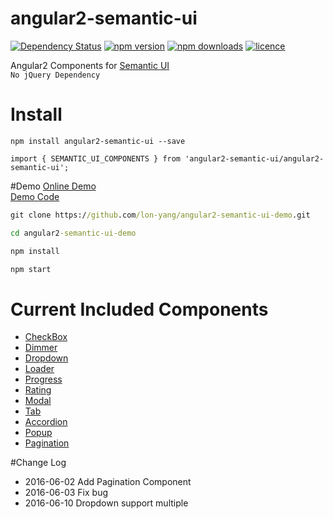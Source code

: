 # angular2-semantic-ui
[![Dependency Status](https://david-dm.org/lon-yang/angular2-semantic-ui.svg)](https://david-dm.org/lon-yang/angular2-semantic-ui)
[![npm version](https://badge.fury.io/js/angular2-semantic-ui.svg)](https://www.npmjs.com/package/angular2-semantic-ui)
[![npm downloads](https://img.shields.io/npm/dt/angular2-semantic-ui.svg)](https://www.npmjs.com/package/angular2-semantic-ui)
[![licence](https://img.shields.io/npm/l/angular2-semantic-ui.svg)](https://opensource.org/licenses/MIT)

Angular2 Components for <a href="http://semantic-ui.com/">Semantic UI</a>
<br>
`No jQuery Dependency`

# Install
```
npm install angular2-semantic-ui --save

import { SEMANTIC_UI_COMPONENTS } from 'angular2-semantic-ui/angular2-semantic-ui';
```

#Demo 
<a href="http://demo.yangly.cn/" target="_blank">Online Demo</a><br>
<a href="https://github.com/lon-yang/angular2-semantic-ui-demo">Demo Code</a>
```cmd
git clone https://github.com/lon-yang/angular2-semantic-ui-demo.git

cd angular2-semantic-ui-demo

npm install

npm start
```

# Current Included Components
- <a href="https://github.com/lon-yang/angular2-semantic-ui/tree/master/components/checkbox">CheckBox</a>
- <a href="https://github.com/lon-yang/angular2-semantic-ui/tree/master/components/dimmer">Dimmer</a>
- <a href="https://github.com/lon-yang/angular2-semantic-ui/tree/master/components/dropdown">Dropdown</a>
- <a href="https://github.com/lon-yang/angular2-semantic-ui/tree/master/components/loader">Loader</a>
- <a href="https://github.com/lon-yang/angular2-semantic-ui/tree/master/components/progress">Progress</a>
- <a href="https://github.com/lon-yang/angular2-semantic-ui/tree/master/components/rating">Rating</a>
- <a href="https://github.com/lon-yang/angular2-semantic-ui/tree/master/components/modal">Modal</a>
- <a href="https://github.com/lon-yang/angular2-semantic-ui/tree/master/components/tab">Tab</a>
- <a href="https://github.com/lon-yang/angular2-semantic-ui/tree/master/components/accordion">Accordion</a>
- <a href="https://github.com/lon-yang/angular2-semantic-ui/tree/master/components/popup">Popup</a>
- <a href="https://github.com/lon-yang/angular2-semantic-ui/tree/master/components/pagination">Pagination</a>

#Change Log

- 2016-06-02 Add Pagination Component
- 2016-06-03 Fix bug
- 2016-06-10 Dropdown support multiple
